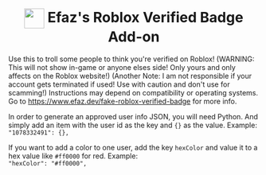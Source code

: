 <h1 align="center"><img align="center" src="https://cdn.efaz.dev/extensions/dev.efaz.verified_badge_add_on/chromeExtension/icon48.png?raw=true" width="40" height="40"> Efaz's Roblox Verified Badge Add-on</h1>

Use this to troll some people to think you're verified on Roblox!
(WARNING: This will not show in-game or anyone elses side! Only yours and only affects on the Roblox website!)
(Another Note: I am not responsible if your account gets terminated if used! Use with caution and don't use for scamming!)
Instructions may depend on compatibility or operating systems. Go to https://www.efaz.dev/fake-roblox-verified-badge for more info.

In order to generate an approved user info JSON, you will need Python. And simply add an item with the user id as the key and `{}` as the value. Example: <br>
`"1078332491": {},`

If you want to add a color to one user, add the key `hexColor` and value it to a hex value like `#ff0000` for red. Example: <br>
`"hexColor": "#ff0000",`